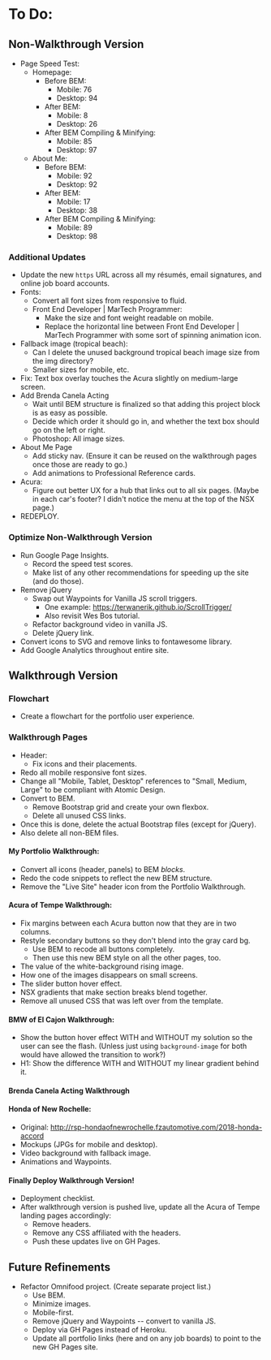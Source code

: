 # To Do:

## Non-Walkthrough Version

- Page Speed Test:
  - Homepage:
    - Before BEM:
      - Mobile: 76
      - Desktop: 94
    - After BEM:
      - Mobile: 8
      - Desktop: 26
    - After BEM Compiling & Minifying:
      - Mobile: 85
      - Desktop: 97
  - About Me:
    - Before BEM:
      - Mobile: 92
      - Desktop: 92
    - After BEM:
      - Mobile: 17
      - Desktop: 38
    - After BEM Compiling & Minifying:
      - Mobile: 89
      - Desktop: 98


### Additional Updates

- Update the new `https` URL across all my résumés, email signatures, and online job board accounts.
- Fonts:
  - Convert all font sizes from responsive to fluid.
  - Front End Developer | MarTech Programmer:
    - Make the size and font weight readable on mobile.
    - Replace the horizontal line between Front End Developer | MarTech Programmer with some sort of spinning animation icon.
- Fallback image (tropical beach):
  - Can I delete the unused background tropical beach image size from the img directory?
  - Smaller sizes for mobile, etc.
- Fix: Text box overlay touches the Acura slightly on medium-large screen.
- Add Brenda Canela Acting
  - Wait until BEM structure is finalized so that adding this project block is as easy as possible.
  - Decide which order it should go in, and whether the text box should go on the left or right.
  - Photoshop: All image sizes.
- About Me Page
  - Add sticky nav. (Ensure it can be reused on the walkthrough pages once those are ready to go.)
  - Add animations to Professional Reference cards.
- Acura:
  - Figure out better UX for a hub that links out to all six pages. (Maybe in each car's footer? I didn't notice the menu at the top of the NSX page.)
- REDEPLOY.


### Optimize Non-Walkthrough Version

- Run Google Page Insights.
  - Record the speed test scores.
  - Make list of any other recommendations for speeding up the site (and do those).
- Remove jQuery
  - Swap out Waypoints for Vanilla JS scroll triggers.
    - One example: https://terwanerik.github.io/ScrollTrigger/
    - Also revisit Wes Bos tutorial.
  - Refactor background video in vanilla JS.
  - Delete jQuery link.
- Convert icons to SVG and remove links to fontawesome library.
- Add Google Analytics throughout entire site.






## Walkthrough Version


### Flowchart

- Create a flowchart for the portfolio user experience.


### Walkthrough Pages

- Header:
  - Fix icons and their placements.
- Redo all mobile responsive font sizes.
- Change all "Mobile, Tablet, Desktop" references to "Small, Medium, Large" to be compliant with Atomic Design.
- Convert to BEM.
  - Remove Bootstrap grid and create your own flexbox.
  - Delete all unused CSS links.
- Once this is done, delete the actual Bootstrap files (except for jQuery).
- Also delete all non-BEM files.


#### My Portfolio Walkthrough:

- Convert all icons (header, panels) to BEM *blocks*.
- Redo the code snippets to reflect the new BEM structure.
- Remove the "Live Site" header icon from the Portfolio Walkthrough.


#### Acura of Tempe Walkthrough:

- Fix margins between each Acura button now that they are in two columns.
- Restyle secondary buttons so they don't blend into the gray card bg.
  - Use BEM to recode all buttons completely.
  - Then use this new BEM style on all the other pages, too.
- The value of the white-background rising image.
- How one of the images disappears on small screens.
- The slider button hover effect.
- NSX gradients that make section breaks blend together.
- Remove all unused CSS that was left over from the template.


#### BMW of El Cajon Walkthrough:

- Show the button hover effect WITH and WITHOUT my solution so the user can see the flash. (Unless just using `background-image` for both would have allowed the transition to work?)
- H1: Show the difference WITH and WITHOUT my linear gradient behind it.


#### Brenda Canela Acting Walkthrough



#### Honda of New Rochelle:

- Original: http://rsp-hondaofnewrochelle.fzautomotive.com/2018-honda-accord
- Mockups (JPGs for mobile and desktop).
- Video background with fallback image.
- Animations and Waypoints.


#### Finally Deploy Walkthrough Version!

- Deployment checklist.
- After walkthrough version is pushed live, update all the Acura of Tempe landing pages accordingly:
  - Remove headers.
  - Remove any CSS affiliated with the headers.
  - Push these updates live on GH Pages.


## Future Refinements

- Refactor Omnifood project. (Create separate project list.)
  - Use BEM.
  - Minimize images.
  - Mobile-first.
  - Remove jQuery and Waypoints -- convert to vanilla JS.
  - Deploy via GH Pages instead of Heroku.
  - Update all portfolio links (here and on any job boards) to point to the new GH Pages site.